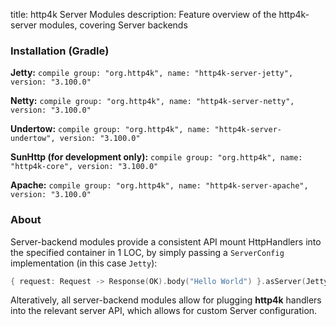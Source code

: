 title: http4k Server Modules
description: Feature overview of the http4k-server modules, covering Server backends

### Installation (Gradle)
**Jetty:** ```compile group: "org.http4k", name: "http4k-server-jetty", version: "3.100.0"```

**Netty:** ```compile group: "org.http4k", name: "http4k-server-netty", version: "3.100.0"```

**Undertow:** ```compile group: "org.http4k", name: "http4k-server-undertow", version: "3.100.0"```

**SunHttp (for development only):** ```compile group: "org.http4k", name: "http4k-core", version: "3.100.0"```

**Apache:** ```compile group: "org.http4k", name: "http4k-server-apache", version: "3.100.0"```

### About
Server-backend modules provide a consistent API mount HttpHandlers into the specified container in 1 LOC, by simply passing a `ServerConfig` implementation (in this case `Jetty`):

```kotlin
{ request: Request -> Response(OK).body("Hello World") }.asServer(Jetty(8000)).start().block()
```
Alteratively, all server-backend modules allow for plugging **http4k** handlers into the relevant server API, which allows for custom Server configuration.
